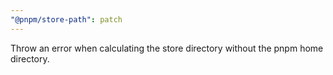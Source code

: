 ```yaml
---
"@pnpm/store-path": patch
---
```


Throw an error when calculating the store directory without the pnpm home directory.
